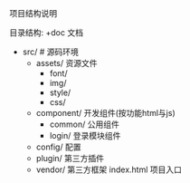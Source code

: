 项目结构说明

目录结构:
+doc					文档
- src/              #	源码环境
  - assets/          	资源文件
    + font/
    + img/
    + style/
    + css/
  - component/      	开发组件(按功能html与js)
    + common/      	公用组件
    + login/			登录模块组件
  + config/         	配置
  + plugin/          	第三方插件
  + vendor/          	第三方框架
  index.html			项目入口